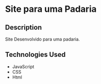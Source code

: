 # Site para uma Padaria

## Description

Site Desenvolvido para uma padaria. 

## Technologies Used

- JavaScript
- CSS
- Html
